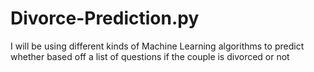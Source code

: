 # Divorce-Prediction.py
I will be using different kinds of Machine Learning algorithms to predict whether based off a list of questions if the couple is divorced or not
